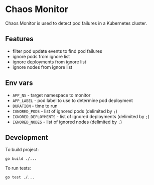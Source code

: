 # Chaos Monitor

Chaos Monitor is used to detect pod failures in a Kubernetes cluster.

## Features

- filter pod update events to find pod failures
- ignore pods from ignore list
- ignore deployments from ignore list
- ignore nodes from ignore list

## Env vars

- `APP_NS` - target namespace to monitor
- `APP_LABEL` - pod label to use to determine pod deployment
- `DURATION` - time to run
- `IGNORED_PODS` - list of ignored pods (delimited by `;`)
- `IGNORED_DEPLOYMENTS` - list of ignored deployments (delimited by `;`)
- `IGNORED_NODES` - list of ignored nodes (delimited by `;`)

## Development

To build project:

```shell
go build ./...
```

To run tests:

```shell
go test ./...
```

